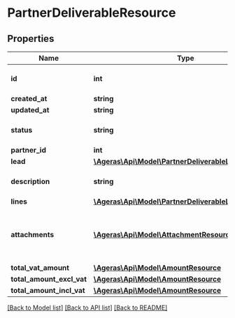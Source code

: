 # PartnerDeliverableResource

## Properties
Name | Type | Description | Notes
------------ | ------------- | ------------- | -------------
**id** | **int** | id for partner deliverable | [optional] 
**created_at** | **string** | created | [optional] 
**updated_at** | **string** | updated | [optional] 
**status** | **string** | status of the deliverable | [optional] [default to 'unknown']
**partner_id** | **int** | partner id | [optional] 
**lead** | [**\Ageras\Api\Model\PartnerDeliverableLeadResource**](PartnerDeliverableLeadResource.md) |  | [optional] 
**description** | **string** | description of the deliverable | [optional] 
**lines** | [**\Ageras\Api\Model\PartnerDeliverableLineResource[]**](PartnerDeliverableLineResource.md) | lines | [optional] 
**attachments** | [**\Ageras\Api\Model\AttachmentResource[]**](AttachmentResource.md) | Attachment to the deliverable like invoices, etc. | [optional] 
**total_vat_amount** | [**\Ageras\Api\Model\AmountResource**](AmountResource.md) |  | [optional] 
**total_amount_excl_vat** | [**\Ageras\Api\Model\AmountResource**](AmountResource.md) |  | [optional] 
**total_amount_incl_vat** | [**\Ageras\Api\Model\AmountResource**](AmountResource.md) |  | [optional] 

[[Back to Model list]](../README.md#documentation-for-models) [[Back to API list]](../README.md#documentation-for-api-endpoints) [[Back to README]](../README.md)



